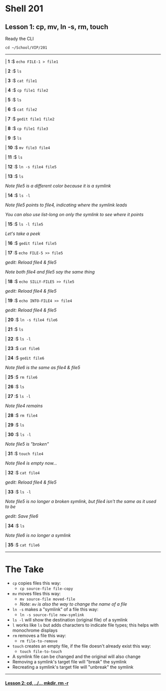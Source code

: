 # Shell 201
## Lesson 1: cp, mv, ln -s, rm, touch

Ready the CLI

`cd ~/School/VIP/201`

___

| **1** :$ `echo FILE-1 > file1`

| **2** :$ `ls`

| **3** :$ `cat file1`

| **4** :$ `cp file1 file2`

| **5** :$ `ls`

| **6** :$ `cat file2`

| **7** :$ `gedit file1 file2`

| **8** :$ `cp file1 file3`

| **9** :$ `ls`

| **10** :$ `mv file3 file4`

| **11** :$ `ls`

| **12** :$ `ln -s file4 file5`

| **13** :$ `ls`

*Note file5 is a different color because it is a symlink*

| **14** :$ `ls -l`

*Note file5 points to file4, indicating where the symlink leads*

*You can also use list-long on only the symlink to see where it points*

| **15** :$ `ls -l file5`

*Let's take a peek*

| **16** :$ `gedit file4 file5`

| **17** :$ `echo FILE-5 >> file5`

*gedit: Reload file4 & file5*

*Note both file4 and file5 say the same thing*

| **18** :$ `echo SILLY-FILE5 >> file5`

*gedit: Reload file4 & file5*

| **19** :$ `echo INTO-FILE4 >> file4`

*gedit: Reload file4 & file5*

| **20** :$ `ln -s file4 file6`

| **21** :$ `ls`

| **22** :$ `ls -l`

| **23** :$ `cat file6`

| **24** :$ `gedit file6`

*Note file6 is the same as file4 & file5*

| **25** :$ `rm file6`

| **26** :$ `ls`

| **27** :$ `ls -l`

*Note file4 remains*

| **28** :$ `rm file4`

| **29** :$ `ls`

| **30** :$ `ls -l`

*Note file5 is "broken"*

| **31** :$ `touch file4`

*Note file4 is empty now...*

| **32** :$ `cat file4`

*gedit: Reload file4 & file5*

| **33** :$ `ls -l`

*Note file5 is no longer a broken symlink, but file4 isn't the same as it used to be*

*gedit: Save file6*

| **34** :$ `ls`

*Note file6 is no longer a symlink*

| **35** :$ `cat file6`

___

# The Take

- `cp` copies files this way:
  - `cp source-file file-copy`
- `mv` moves files this way:
  - `mv source-file moved-file`
  - *Note: `mv` is also the way to change the name of a file*
- `ln -s` makes a "symlink" of a file this way:
  - `ln -s source-file new-symlink`
- `ls -l` will show the destination (original file) of a symlink
- `l` works like `ls` but adds characters to indicate file types; this helps with monochrome displays
- `rm` removes a file this way:
  - `rm file-to-remove`
- `touch` creates an empty file, if the file doesn't already exist this way:
  - `touch file-to-touch`
- A symlink file can be changed and the original will also change
- Removing a symlink's target file will "break" the symlink
- Recreating a symlink's target file will "unbreak" the symlink

___

#### [Lesson 2: cd, ../.., mkdir, rm -r](https://github.com/inkVerb/vip/blob/master/201-shell/Lesson-02.md)
